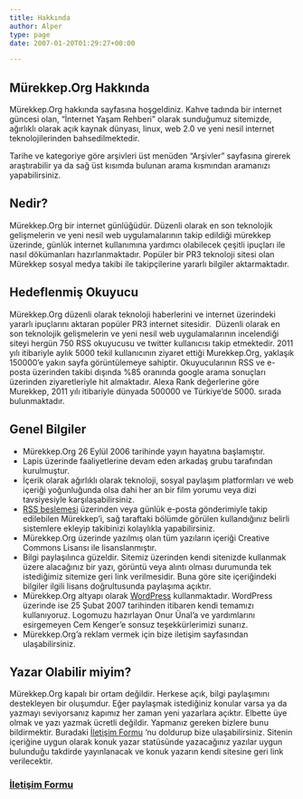 ```yaml
---
title: Hakkında
author: Alper
type: page
date: 2007-01-20T01:29:27+00:00

---
```

## Mürekkep.Org Hakkında

Mürekkep.Org hakkında sayfasına hoşgeldiniz. Kahve tadında bir internet güncesi olan, &#8220;İnternet Yaşam Rehberi&#8221; olarak sunduğumuz sitemizde, ağırlıklı olarak açık kaynak dünyası, linux, web 2.0 ve yeni nesil internet teknolojilerinden bahsedilmektedir.

Tarihe ve kategoriye göre arşivleri üst menüden &#8220;Arşivler&#8221; sayfasına girerek araştırabilir ya da sağ üst kısımda bulunan arama kısmından aramanızı yapabilirsiniz.

## Nedir?

Mürekkep.Org bir internet günlüğüdür. Düzenli olarak en son teknolojik gelişmelerin ve yeni nesil web uygulamalarının takip edildiği mürekkep üzerinde, günlük internet kullanımına yardımcı olabilecek çeşitli ipuçları ile nasıl dökümanları hazırlanmaktadır. Popüler bir PR3 teknoloji sitesi olan Mürekkep sosyal medya takibi ile takipçilerine yararlı bilgiler aktarmaktadır.

## Hedeflenmiş Okuyucu

Mürekkep.Org düzenli olarak teknoloji haberlerini ve internet üzerindeki yararlı ipuçlarını aktaran popüler PR3 internet sitesidir.  Düzenli olarak en son teknolojik gelişmelerin ve yeni nesil web uygulamalarının incelendiği siteyi hergün 750 RSS okuyucusu ve twitter kullanıcısı takip etmektedir. 2011 yılı itibariyle aylık 5000 tekil kullanıcının ziyaret ettiği Murekkep.Org, yaklaşık 150000&#8217;e yakın sayfa görüntülemeye sahiptir. Okuyucularının RSS ve e-posta üzerinden takibi dışında %85 oranında google arama sonuçları üzerinden ziyaretleriyle hit almaktadır. Alexa Rank değerlerine göre Murekkep, 2011 yılı itibariyle dünyada 500000 ve Türkiye&#8217;de 5000. sırada bulunmaktadır.

## Genel Bilgiler

  * Mürekkep.Org 26 Eylül 2006 tarihinde yayın hayatına başlamıştır.
  * Lapis üzerinde faaliyetlerine devam eden arkadaş grubu tarafından kurulmuştur.
  * İçerik olarak ağırlıklı olarak teknoloji, sosyal paylaşım platformları ve web içeriği yoğunluğunda olsa dahi her an bir film yorumu veya dizi tavsiyesiyle karşılaşabilirsiniz.
  * [RSS beslemesi][1] üzerinden veya günlük e-posta gönderimiyle takip edilebilen Mürekkep&#8217;i, sağ taraftaki bölümde görülen kullandığınız belirli sistemlere ekleyip takibinizi kolaylıkla yapabilirsiniz.
  * Mürekkep.Org üzerinde yazılmış olan tüm yazıların içeriği Creative Commons Lisansı ile lisanslanmıştır.
  * Bilgi paylaşılınca güzeldir. Sitemiz üzerinden kendi sitenizde kullanmak üzere alacağınız bir yazı, görüntü veya alıntı olması durumunda tek istediğimiz sitemize geri link verilmesidir. Buna göre site içeriğindeki bilgiler ilgili lisans doğrultusunda paylaşıma açıktır.
  * Mürekkep.Org altyapı olarak [WordPress][2] kullanmaktadır. WordPress üzerinde ise 25 Şubat 2007 tarihinden itibaren kendi temamızı kullanıyoruz. Logomuzu hazırlayan Onur Ünal&#8217;a ve yardımlarını esirgemeyen Cem Kenger&#8217;e sonsuz teşekkürlerimizi sunarız.
  * Mürekkep.Org&#8217;a reklam vermek için bize iletişim sayfasından ulaşabilirsiniz.

## Yazar Olabilir miyim?

Mürekkep.Org kapalı bir ortam değildir. Herkese açık, bilgi paylaşımını destekleyen bir oluşumdur. Eğer paylaşmak istediğiniz konular varsa ya da yazmayı seviyorsanız kapımız her zaman yeni yazarlara açıktır. Elbette üye olmak ve yazı yazmak ücretli değildir. Yapmanız gereken bizlere bunu bildirmektir. Buradaki [İletişim Formu][3] &#8216;nu doldurup bize ulaşabilirsiniz. Sitenin içeriğine uygun olarak konuk yazar statüsünde yazacağınız yazılar uygun bulunduğu takdirde yayınlanacak ve konuk yazarın kendi sitesine geri link verilecektir.

### [İletişim Formu][3]

 [1]: https://www.murekkep.org/feed
 [2]: http://www.wordpress-tr.com/
 [3]: https://www.murekkep.org/iletisim/